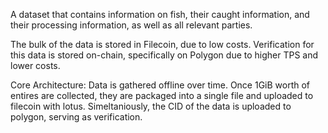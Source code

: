 A dataset that contains information on fish, their caught information, and their processing information, as well as all relevant parties.

The bulk of the data is stored in Filecoin, due to low costs.  Verification for this data is stored on-chain, specifically on Polygon due to higher TPS and lower costs.

Core Architecture:
Data is gathered offline over time.  Once 1GiB worth of entires are collected, they are packaged into a single file and uploaded to filecoin with lotus.  Simeltaniously, the CID of the data is uploaded to polygon, serving as verification.